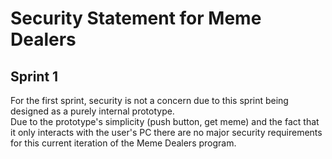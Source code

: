 # Security Statement for Meme Dealers
## Sprint 1
For the first sprint, security is not a concern due to this sprint being designed as a purely internal prototype.  
Due to the prototype's simplicity (push button, get meme) and the fact that it only interacts with the user's PC
there are no major security requirements for this current iteration of the Meme Dealers program.
